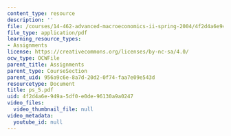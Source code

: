 ```yaml
---
content_type: resource
description: ''
file: /courses/14-462-advanced-macroeconomics-ii-spring-2004/4f2d4a6e949a5df0e0de96130a9a0247_ps_5.pdf
file_type: application/pdf
learning_resource_types:
- Assignments
license: https://creativecommons.org/licenses/by-nc-sa/4.0/
ocw_type: OCWFile
parent_title: Assignments
parent_type: CourseSection
parent_uid: 956a9c6e-8a7d-20d2-0f74-faa7e09e543d
resourcetype: Document
title: ps_5.pdf
uid: 4f2d4a6e-949a-5df0-e0de-96130a9a0247
video_files:
  video_thumbnail_file: null
video_metadata:
  youtube_id: null
---
```

